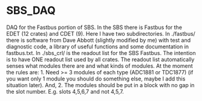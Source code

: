 # SBS_DAQ
DAQ for the Fastbus portion of SBS.
In the SBS there is Fastbus for the EDET (12 crates) and CDET (9).
Here I have two subdirectories.
In ./fastbus/ there is software from Dave Abbott (slightly modified by me)
with test and diagnostic code, a library of useful functions and some 
documentation in fastbus.txt. 
In ./sbs_crl/ is the readout list for the SBS Fastbus.  The intention is
to have ONE readout list used by all crates.  The readout list automatically
senses what modules there are and what kinds of modules. At the moment 
the rules are: 1. Need >= 3 modules of each type (ADC1881 or TDC1877) 
(if you want only 1 module you should do something else, maybe I
add this situation later).  And, 2. The 
modules should be put in a block with no gap in
the slot number. E.g. slots 4,5,6,7 and not 4,5,7.


 
